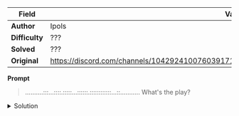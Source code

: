 |Field|Value|
|---|---|
|**Author**|Ipols|
|**Difficulty**|???|
|**Solved**|???|
|**Original**|https://discord.com/channels/1042924100760391710/1110625554476040323/1141085540888879194|

**Prompt**
> ..........:::...::::.:::::...::::::.::::::::::::...::...........
> What's the play?

<details>
  <summary>Solution</summary>
  
>  
</details>
